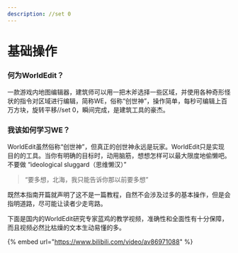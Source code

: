```yaml
---
description: //set 0
---
```


# 基础操作

### 何为WorldEdit？

一款游戏内地图编辑器，建筑师可以用一把木斧选择一些区域，并使用各种奇形怪状的指令对区域进行编辑，简称WE，俗称“创世神”，操作简单，每秒可编辑上百万方块，旋转平移//set 0，瞬间完成，是建筑工具的豪杰。

### 我该如何学习WE？

WorldEdit虽然俗称“创世神”，但真正的创世神永远是玩家。WorldEdit只是实现目的的工具。当你有明确的目标时，动用脑筋，想想怎样可以最大限度地偷懒吧。不要做 “ideological sluggard（思维懒汉）”

> “要多想，北海，我只能告诉你那以前要多想”

既然本指南开篇就声明了这不是一篇教程，自然不会涉及过多的基本操作，但是会指明道路，尽可能让读者少走弯路。

下面是国内的WorldEdit研究专家蓝鸡的教学视频，准确性和全面性有十分保障，而且视频必然比枯燥的文本生动易懂的多。

{% embed url="https://www.bilibili.com/video/av86971088" %}



